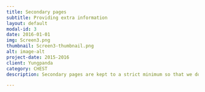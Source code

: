 ```yaml
---
title: Secondary pages
subtitle: Providing extra information
layout: default
modal-id: 3
date: 2016-01-01
img: Screen3.png
thumbnail: Screen3-thumbnail.png
alt: image-alt
project-date: 2015-2016
client: Yungpanda
category: CHEST
description: Secondary pages are kept to a strict minimum so that we do not distract end-users from the main project page on. These secondary pages are used to explain how the platform works or provide the necessary space for Terms of use and privacy policies, which are vital on any crowdsourcing platform.

---
```

